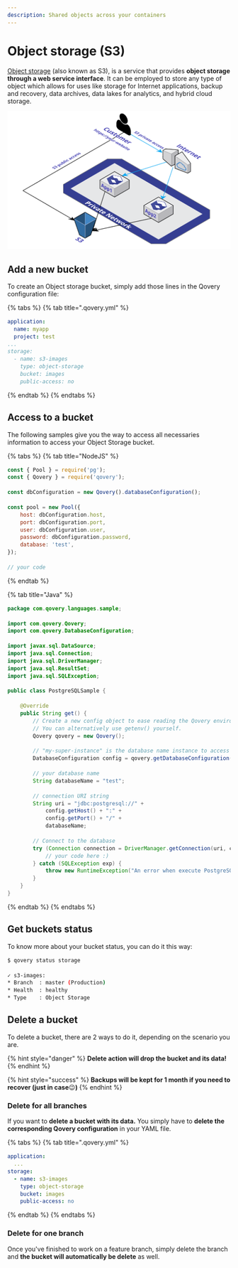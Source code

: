 ```yaml
---
description: Shared objects across your containers
---
```


# Object storage \(S3\)

[Object storage](https://en.wikipedia.org/wiki/Object_storage) \(also known as S3\), is a service that provides **object storage through a web service interface**. It can be employed to store any type of object which allows for uses like storage for Internet applications, backup and recovery, data archives, data lakes for analytics, and hybrid cloud storage.

![](../../.gitbook/assets/qovery-s3.png)

## Add a new bucket

To create an Object storage bucket, simply add those lines in the Qovery configuration file:

{% tabs %}
{% tab title=".qovery.yml" %}
```yaml
application:
  name: myapp
  project: test
...
storage:
  - name: s3-images
    type: object-storage
    bucket: images
    public-access: no
```
{% endtab %}
{% endtabs %}

## Access to a bucket

The following samples give you the way to access all necessaries information to access your Object Storage bucket.

{% tabs %}
{% tab title="NodeJS" %}
```javascript
const { Pool } = require('pg');
const { Qovery } = require('qovery');

const dbConfiguration = new Qovery().databaseConfiguration();

const pool = new Pool({
    host: dbConfiguration.host,
    port: dbConfiguration.port,
    user: dbConfiguration.user,
    password: dbConfiguration.password,
    database: 'test', 
});

// your code
```
{% endtab %}

{% tab title="Java" %}
```java
package com.qovery.languages.sample;

import com.qovery.Qovery;
import com.qovery.DatabaseConfiguration;

import javax.sql.DataSource;
import java.sql.Connection;
import java.sql.DriverManager;
import java.sql.ResultSet;
import java.sql.SQLException;

public class PostgreSQLSample {

    @Override
    public String get() {
        // Create a new config object to ease reading the Qovery environment variables.
        // You can alternatively use getenv() yourself.
        Qovery qovery = new Qovery();

        // "my-super-instance" is the database name instance to access
        DatabaseConfiguration config = qovery.getDatabaseConfiguration("my-super-instance");
        
        // your database name
        String databaseName = "test";

        // connection URI string
        String uri = "jdbc:postgresql://" + 
            config.getHost() + ":" + 
            config.getPort() + "/" + 
            databaseName;

        // Connect to the database
        try (Connection connection = DriverManager.getConnection(uri, config.getUsername(), config.getPassword())) {
            // your code here :)
        } catch (SQLException exp) {
            throw new RuntimeException("An error when execute PostgreSQL", exp);
        }
    }
}
```
{% endtab %}
{% endtabs %}

## Get buckets status

To know more about your bucket status, you can do it this way:

```bash
$ qovery status storage

✓ s3-images:
* Branch  : master (Production)
* Health  : healthy
* Type    : Object Storage
```

## Delete a bucket

To delete a bucket, there are 2 ways to do it, depending on the scenario you are.

{% hint style="danger" %}
**Delete action will drop the bucket and its data!**
{% endhint %}

{% hint style="success" %}
**Backups will be kept for 1 month if you need to recover \(just in case**😉**\)**
{% endhint %}

### Delete for all branches

If you want to **delete a bucket with its data.** You simply have to **delete the corresponding Qovery configuration** in your YAML file.

{% tabs %}
{% tab title=".qovery.yml" %}
```yaml
application:
  ...
storage:
  - name: s3-images
    type: object-storage
    bucket: images
    public-access: no
```
{% endtab %}
{% endtabs %}

### Delete for one branch

Once you've finished to work on a feature branch, simply delete the branch and **the bucket will automatically be delete** as well.

